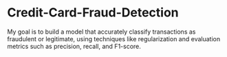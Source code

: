 # Credit-Card-Fraud-Detection
My goal is to build a model that accurately classify transactions as fraudulent or legitimate, using techniques like regularization and evaluation metrics such as precision, recall, and F1-score.

